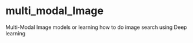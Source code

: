 # multi_modal_Image
Multi-Modal Image models or learning how to do image search using Deep learning
